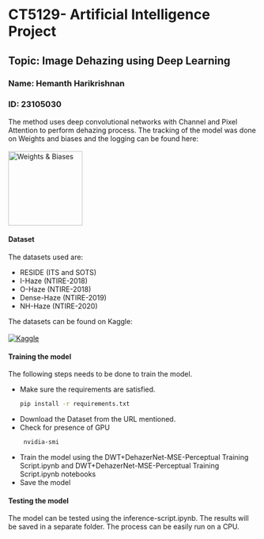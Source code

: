 # CT5129- Artificial Intelligence Project
## Topic: Image Dehazing using Deep Learning
### Name: Hemanth Harikrishnan
### ID: 23105030

The method uses deep convolutional networks with Channel and Pixel Attention to perform dehazing process. The tracking of the model was done on Weights and biases and the logging can be found here: 
<br><br>
[<img src="https://raw.githubusercontent.com/wandb/assets/main/wandb-github-badge-28.svg" alt="Weights & Biases" width="150"/>](https://wandb.ai/hemanthh17/CT5129-Image%20Dehazing?nw=nwuserhemanthh17)
      
#### Dataset
The datasets used are: 
- RESIDE (ITS and SOTS)
- I-Haze (NTIRE-2018)
- O-Haze (NTIRE-2018)
- Dense-Haze (NTIRE-2019)
- NH-Haze (NTIRE-2020)

The datasets can be found on Kaggle:
<br><br>
[![Kaggle](https://img.shields.io/badge/Kaggle-blue)](https://www.kaggle.com/datasets/hemanthhari/dehazing-dataset-thesis)

#### Training the model
The following steps needs to be done to train the model.
- Make sure the requirements are satisfied. <br>
  ```sh
  pip install -r requirements.txt
  ```
- Download the Dataset from the URL mentioned.
- Check for presence of GPU  <br>
  ```sh
   nvidia-smi
  ```
- Train the model using the DWT+DehazerNet-MSE-Perceptual Training Script.ipynb and DWT+DehazerNet-MSE-Perceptual Training Script.ipynb notebooks
- Save the model
#### Testing the model
The model can be tested using the inference-script.ipynb. The results will be saved in a separate folder. The process can be easily run on a CPU.
